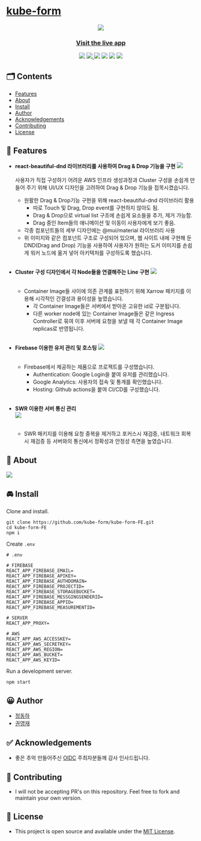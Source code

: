 # [kube-form](https://kube-form.web.app/)

<p align="center">
    <a href="https://kube-form.web.app/">
        <img src="./assets/kubeform.png">
    </a>
    <h3 align="center">
        <a href="https://kube-form.web.app/">Visit the live app</a>
    </h3>
    
</p>
<p align="center">
    <a href="https://github.com/kube-form/kube-form-FE/issues"><img src="https://img.shields.io/github/issues/kube-form/kube-form-FE"/></a>
    <a href="https://github.com/kube-form/kube-form-FE/blob/master/README.md">
    <img src="https://img.shields.io/github/license/kube-form/kube-form-FE"/>
    </a>
    <img src="https://img.shields.io/badge/Firebase-FFCA28?style=flat-square&logo=firebase&logoColor=black"/>
    <img src="https://img.shields.io/badge/JavaScript-F7DF1E?style=flat-square&logo=javascript&logoColor=black"/>
    <img src="https://img.shields.io/badge/React-61DAFB?style=flat-square&logo=React&logoColor=black"/>
    <img src="https://img.shields.io/badge/Visual%20Studio%20Code-007ACC?style=flat-square&logo=Visual%20Studio%20Code&logoColor=white"/>
</p>

## 🗂 Contents

-   [Features](#-features)
-   [About](#-about)
-   [Install](#-install)
-   [Author](#-author)
-   [Acknowledgements](#-acknowledgements)
-   [Contributing](#-contributing)
-   [License](#-license)

## 🎉 Features

-   **react-beautiful-dnd 라이브러리를 사용하여 Drag & Drop 기능을 구현**
    <img src="./assets/beautiful-dnd-img.gif"/>
    <br/><br/>
    사용자가 직접 구성하기 어려운 AWS 인프라 생성과정과 Cluster 구성을 손쉽게 만들어 주기 위해 UI/UX 디자인을 고려하여 Drag & Drop 기능을 접목시켰습니다.

    -   원활한 Drag & Drop기능 구현을 위해 react-beautiful-dnd 라이브러리 활용
        -   따로 Touch 및 Drag, Drop event를 구현하지 않아도 됨.
        -   Drag & Drop으로 virtual list 구조에 손쉽게 요소들을 추가, 제거 가능함.
        -   Drag 중인 Item들의 애니메이션 및 이동이 사용자에게 보기 좋음.
    -   각종 컴포넌트들의 세부 디자인에는 @mui/material 라이브러리 사용
    -   위 이미지와 같은 컴포넌트 구조로 구성되어 있으며, 웹 사이트 내에 구현해 둔 DND(Drag and Drop) 기능을 사용하여 사용자가 원하는 도커 이미지를 손쉽게 워커 노드에 옮겨 넣어 아키텍처를 구성하도록 했습니다.

    <br/>

-   **Cluster 구성 디자인에서 각 Node들을 연결해주는 Line 구현**
    <img src="./assets/xarraow.png"/><br/><br/>

    -   Container Image들 사이에 의존 관계를 표현하기 위해 Xarrow 패키지를 이용해 시각적인 간결성과 용이성을 높였습니다.
        -   각 Container Image들은 서버에서 받아온 고유한 id로 구분됩니다.
        -   다른 worker node에 있는 Container Image들은 같은 Ingress Controller로 묶여 이후 서버에 요청을 보낼 때 각 Container Image replicas로 반영됩니다.

    <br/>

-   **Firebase 이용한 유저 관리 및 호스팅**
    <img src="./assets/firebase.jpeg"/><br/><br/>

    -   Firebase에서 제공하는 제품으로 프로젝트를 구성했습니다.
        -   Authentication: Google Login을 붙여 유저를 관리했습니다.
        -   Google Analytics: 사용자의 접속 및 통계를 확인했습니다.
        -   Hosting: Github actions을 붙여 CI/CD를 구성했습니다.

    <br/>

-   **SWR 이용한 서버 통신 관리**<br/>
    <img src="./assets/swr-img.png"/><br/><br/>

    -   SWR 패키지를 이용해 요청 중복을 제거하고 포커스시 재검증, 네트워크 회복시 재검증 등 서버와의 통신에서 정확성과 안정성 측면을 높였습니다.

## 📖 About

<img src="./assets/Dashboard.png"/>

## 🚘 Install

Clone and install.

```
git clone https://github.com/kube-form/kube-form-FE.git
cd kube-form-FE
npm i
```

Create `.env`

```
# .env

# FIREBASE
REACT_APP_FIREBASE_EMAIL=
REACT_APP_FIREBASE_APIKEY=
REACT_APP_FIREBASE_AUTHDOMAIN=
REACT_APP_FIREBASE_PROJECTID=
REACT_APP_FIREBASE_STORAGEBUCKET=
REACT_APP_FIREBASE_MESSGINGSENDERID=
REACT_APP_FIREBASE_APPID=
REACT_APP_FIREBASE_MEASUREMENTID=

# SERVER
REACT_APP_PROXY=

# AWS
REACT_APP_AWS_ACCESSKEY=
REACT_APP_AWS_SECRETKEY=
REACT_APP_AWS_REGION=
REACT_APP_AWS_BUCKET=
REACT_APP_AWS_KEYID=
```

Run a development server.

```
npm start
```

## 😀 Author

-   [정동하](https://github.com/ha4219)
-   [권영재](https://github.com/dwdjjj)

## ✅ Acknowledgements

-   좋은 추억 만들어주신 [OIDC](https://oidc.co.kr/home) 주최자분들께 감사 인사드립니다.

## 🌋 Contributing

-   I will not be accepting PR's on this repository. Feel free to fork and maintain your own version.

## 📄 License

-   This project is open source and available under the [MIT License](LICENSE).
